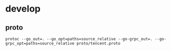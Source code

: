 # develop

## proto

```shell
protoc --go_out=. --go_opt=paths=source_relative --go-grpc_out=. --go-grpc_opt=paths=source_relative proto/tencent.proto
```
